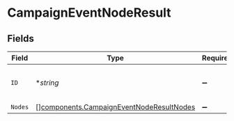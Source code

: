 # CampaignEventNodeResult


## Fields

| Field                                                                                                | Type                                                                                                 | Required                                                                                             | Description                                                                                          | Example                                                                                              |
| ---------------------------------------------------------------------------------------------------- | ---------------------------------------------------------------------------------------------------- | ---------------------------------------------------------------------------------------------------- | ---------------------------------------------------------------------------------------------------- | ---------------------------------------------------------------------------------------------------- |
| `ID`                                                                                                 | **string*                                                                                            | :heavy_minus_sign:                                                                                   | Campaign event id                                                                                    | 0076a379-f32d-4732-9e91-33ab219d8fde                                                                 |
| `Nodes`                                                                                              | [][components.CampaignEventNodeResultNodes](../../models/components/campaigneventnoderesultnodes.md) | :heavy_minus_sign:                                                                                   | N/A                                                                                                  |                                                                                                      |